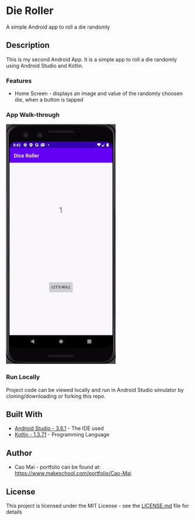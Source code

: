 # Die Roller
A simple Android app to roll a die randomly

## Description
This is my second Android App. It is a simple app to roll a die randomly using Android Studio and Kotlin.

### Features 
* Home Screen - displays an image and value of the randomly choosen die, when a button is tapped

### App Walk-through
![](dieRollerProjectWalk.gif)

### Run Locally

Project code can be viewed locally and run in Android Studio simulator by cloning/downloading or forking this repo.

## Built With
* [Android Studio - 3.6.1](https://developer.android.com/studio) - The IDE used
* [Kotlin - 1.3.71](https://kotlinlang.org/) - Programming Language

## Author
* Cao Mai - portfolio can be found at:
https://www.makeschool.com/portfolio/Cao-Mai

## License

This project is licensed under the MIT License - see the [LICENSE.md](LICENSE.md) file for details
